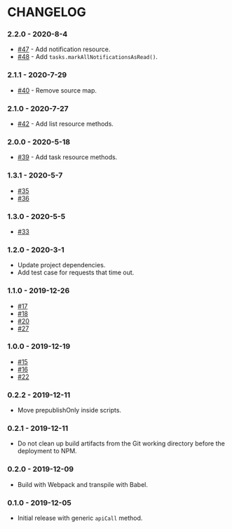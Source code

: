 # CHANGELOG

### 2.2.0 - 2020-8-4
- [#47](https://github.com/workast/workast-sdk-js/issues/47) - Add notification resource.
- [#48](https://github.com/workast/workast-sdk-js/issues/48) - Add `tasks.markAllNotificationsAsRead()`.

### 2.1.1 - 2020-7-29
- [#40](https://github.com/workast/workast-sdk-js/issues/40) - Remove source map.

### 2.1.0 - 2020-7-27
- [#42](https://github.com/workast/workast-sdk-js/issues/42) - Add list resource methods.

### 2.0.0 - 2020-5-18
- [#39](https://github.com/workast/workast-sdk-js/issues/39) - Add task resource methods.

### 1.3.1 - 2020-5-7
- [#35](https://github.com/workast/workast-sdk-js/issues/35)
- [#36](https://github.com/workast/workast-sdk-js/issues/36)

### 1.3.0 - 2020-5-5
- [#33](https://github.com/workast/workast-sdk-js/issues/33)

### 1.2.0 - 2020-3-1
- Update project dependencies.
- Add test case for requests that time out.

### 1.1.0 - 2019-12-26

- [#17](https://github.com/workast/workast-sdk-js/issues/17)
- [#18](https://github.com/workast/workast-sdk-js/issues/18)
- [#20](https://github.com/workast/workast-sdk-js/issues/20)
- [#27](https://github.com/workast/workast-sdk-js/issues/27)

### 1.0.0 - 2019-12-19

- [#15](https://github.com/workast/workast-sdk-js/issues/15)
- [#16](https://github.com/workast/workast-sdk-js/issues/16)
- [#22](https://github.com/workast/workast-sdk-js/issues/22)

### 0.2.2 - 2019-12-11

- Move prepublishOnly inside scripts.

### 0.2.1 - 2019-12-11

- Do not clean up build artifacts from the Git working directory before the deployment to NPM.

### 0.2.0 - 2019-12-09

- Build with Webpack and transpile with Babel.

### 0.1.0 - 2019-12-05

- Initial release with generic `apiCall` method.